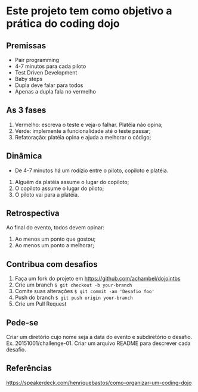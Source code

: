 Este projeto tem como objetivo a prática do coding dojo
===

Premissas
---------
+ Pair programming
+ 4-7 minutos para cada piloto
+ Test Driven Development
+ Baby steps
+ Dupla deve falar para todos
+ Apenas a dupla fala no vermelho

As 3 fases
----------
1. Vermelho: escreva o teste e veja-o falhar. Platéia não opina;
2. Verde: implemente a funcionalidade até o teste passar;
3. Refatoração: platéia opina e ajuda a melhorar o código;

Dinâmica
--------
- De 4-7 minutos há um rodízio entre o piloto, copiloto e platéia.
1. Alguém da platéia assume o lugar do copiloto;
2. O copiloto assume o lugar do piloto;
3. O piloto vai para a platéia.

Retrospectiva
-------------
Ao final do evento, todos devem opinar:

1. Ao menos um ponto que gostou;
2. Ao menos um ponto a melhorar;

Contribua com desafios
------------------------
1. Faça um fork do projeto em https://github.com/achambel/dojointbs
2. Crie um branch ``` $ git checkout -b your-branch ```
3. Comite suas alterações ``` $ git commit -am 'Desafio foo' ```
4. Push do branch ``` $ git push origin your-branch ```
5. Crie um Pull Request

Pede-se
-------
Criar um diretório cujo nome seja a data do evento e subdiretório o desafio. Ex. 20151001/challenge-01.
Criar um arquivo README para descrever cada desafio.

Referências
-----------
https://speakerdeck.com/henriquebastos/como-organizar-um-coding-dojo